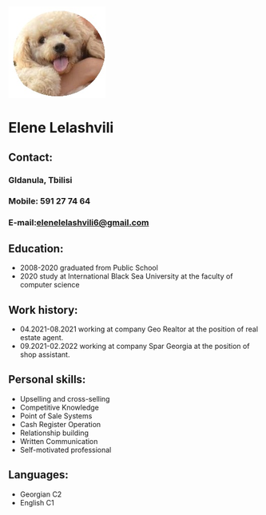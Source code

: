 ![Profile Photo](/batqi.jpg)
# Elene Lelashvili
## Contact:
### Gldanula, Tbilisi
### Mobile: 591 27 74 64
### E-mail:elenelelashvili6@gmail.com
## Education:
* 2008-2020 graduated from Public School
* 2020 study at International Black Sea University at the faculty of computer science
## Work history:
* 04.2021-08.2021 working at company Geo Realtor at the position of real estate agent.
* 09.2021-02.2022 working at company Spar Georgia at the position of shop assistant.

## Personal skills:
* Upselling and cross-selling
* Competitive Knowledge
* Point of Sale Systems
* Cash Register Operation
* Relationship building
* Written Communication
* Self-motivated professional

## Languages:
* Georgian C2
* English C1

